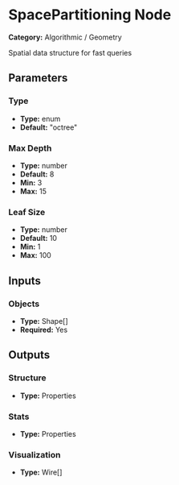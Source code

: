
# SpacePartitioning Node

**Category:** Algorithmic / Geometry

Spatial data structure for fast queries

## Parameters


### Type
- **Type:** enum
- **Default:** "octree"





### Max Depth
- **Type:** number
- **Default:** 8
- **Min:** 3
- **Max:** 15



### Leaf Size
- **Type:** number
- **Default:** 10
- **Min:** 1
- **Max:** 100



## Inputs


### Objects
- **Type:** Shape[]
- **Required:** Yes



## Outputs


### Structure
- **Type:** Properties



### Stats
- **Type:** Properties



### Visualization
- **Type:** Wire[]




